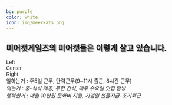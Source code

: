 ```yaml
---
bg: purple
color: white
icon: img/meerkats.png
---
```

<style>
   @import url(//fonts.googleapis.com/earlyaccess/jejugothic.css);
   .jg{
   font-family: 'Jeju Gothic', sans-serif; 
   text-shadow: 2px 2px 2px gray;
   }
   
   .sp{
   width: 33%;
   text-align:center;
   font-family: 'Jeju Gothic', sans-serif; 
   }
   
   .container_mm{
   width:100%;
   test-align:center;
   font-family: 'Jeju Gothic', sans-serif;
   }
   
   .left_mm{
   display: inline-block;
   float:left;
   width:100%;
   }
   
   .center_mm{
   display: inline-block;
   margin:0 auto;
   width:100%;
   }
   
   .right_mm{
   display: inline-block;
   float:right;
   width:100%;
   }
   
</style>

<link rel="stylesheet" href="https://use.fontawesome.com/releases/v5.2.0/css/all.css" integrity="sha384-hWVjflwFxL6sNzntih27bfxkr27PmbbK/iSvJ+a4+0owXq79v+lsFkW54bOGbiDQ" crossorigin="anonymous">

<div>
  <h2 class="jg">미어캣게임즈의 미어캣들은 이렇게 살고 있습니다.</h2>
  </div>
<div class="container_mm">
   <div clas="left_mm">
      <i class="fa fa-clock fa-4x"></i>
   </div>
   <div class="center_mm">
      <i class="fa fa-utensils fa-4x"></i>
   </div>
   <div class="right_mm">
      <i class="fa fa-grin-alt fa-4x"></i>
   </div>
 </div>
 
 <div class="container_mm">
  <div class="left_mm" class="col">Left</div>
  <div class="center_mm" class="col">Center</div>
  <div class="right_mm" class="col">Right</div>
</div>
  
   <div>일하는거 : 주5일 근무, 탄력근무(9~11시 출근, 8시간 근무)</div>
   <div><i>먹는거 : 중-석식 제공, 무한 간식, 매주 수요일 맛집 탐방</i></div>
     <i>행복한거 : 매월 10만원 문화비 지원, 기념일 선물지급-조기퇴근</i> 
